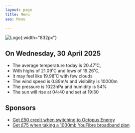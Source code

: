 ```yaml
---
layout: page
title: Menu
seo: Menu

---
```


![Logo](/images/logo.jpg){:width="832px"}

<!-- weather_marker starts -->
## On Wednesday, 30 April 2025

- The average temperature today is 20.47˚C,
- With highs of 21.09˚C and lows of 19.26˚C,
- It may feel like 19.98˚C with few clouds
- The wind speed is 0.89m/s and visibility is 10000m
- The pressure is 1023hPa and humidity is 54%
- The sun will rise at 04:40 and set at 19:30

<!-- weather_marker ends -->

## Sponsors

- [Get £50 credit when switching to Octopus Energy](https://bit.ly/3oD1nnS)
- [Get £75 when taking a 1000mb YouFibre broadband plan](https://aklam.io/91zWhU?)
